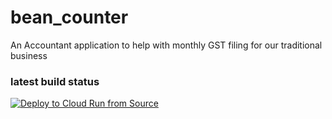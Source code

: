 # bean_counter

An Accountant application to help with monthly GST filing for our traditional business

### latest build status
[![Deploy to Cloud Run from Source](https://github.com/jenish-jain/bean_counter/actions/workflows/google-cloudrun-source.yml/badge.svg)](https://github.com/jenish-jain/bean_counter/actions/workflows/google-cloudrun-source.yml)